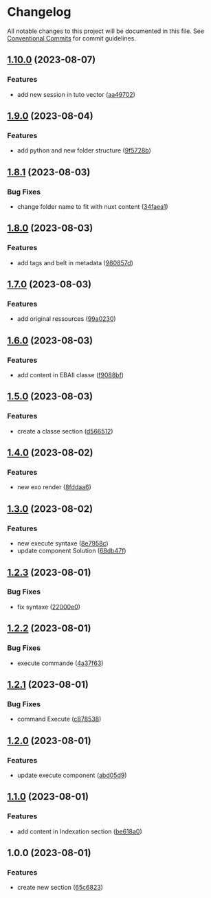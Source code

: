 # Changelog

All notable changes to this project will be documented in this file. See
[Conventional Commits](https://conventionalcommits.org) for commit guidelines.

## [1.10.0](https://github.com/IFB-ElixirFr/Wasm4Learn-content/compare/v1.9.0...v1.10.0) (2023-08-07)


### Features

* add new session in tuto vector ([aa49702](https://github.com/IFB-ElixirFr/Wasm4Learn-content/commit/aa497020d4cb4a483a00e995e7461551a88d41f5))

## [1.9.0](https://github.com/IFB-ElixirFr/R_WASM-content/compare/v1.8.1...v1.9.0) (2023-08-04)


### Features

* add python and new folder structure ([9f5728b](https://github.com/IFB-ElixirFr/R_WASM-content/commit/9f5728be129b147d4b852d473b82478ac541027b))

## [1.8.1](https://github.com/IFB-ElixirFr/R_WASM-content/compare/v1.8.0...v1.8.1) (2023-08-03)


### Bug Fixes

* change folder name to fit with nuxt content ([34faea1](https://github.com/IFB-ElixirFr/R_WASM-content/commit/34faea1220fc9875e771f371a3ba4ab9451443ac))

## [1.8.0](https://github.com/IFB-ElixirFr/R_WASM-content/compare/v1.7.0...v1.8.0) (2023-08-03)


### Features

* add tags and belt in metadata ([980857d](https://github.com/IFB-ElixirFr/R_WASM-content/commit/980857dbb3f5c5347e893f2128c46aad3aba0004))

## [1.7.0](https://github.com/IFB-ElixirFr/R_WASM-content/compare/v1.6.0...v1.7.0) (2023-08-03)


### Features

* add original ressources ([99a0230](https://github.com/IFB-ElixirFr/R_WASM-content/commit/99a023000d86d13439ba2db73ce6ac7e7cfae94e))

## [1.6.0](https://github.com/IFB-ElixirFr/R_WASM-content/compare/v1.5.0...v1.6.0) (2023-08-03)


### Features

* add content in EBAII classe ([f9088bf](https://github.com/IFB-ElixirFr/R_WASM-content/commit/f9088bf21b6d65cf33f90d9e7b34bfa10b20a677))

## [1.5.0](https://github.com/IFB-ElixirFr/R_WASM-content/compare/v1.4.0...v1.5.0) (2023-08-03)


### Features

* create a classe section ([d566512](https://github.com/IFB-ElixirFr/R_WASM-content/commit/d5665128135cd8a5cae2be64dfb87c30a4098b61))

## [1.4.0](https://github.com/IFB-ElixirFr/R_WASM-content/compare/v1.3.0...v1.4.0) (2023-08-02)


### Features

* new exo render ([8fddaa6](https://github.com/IFB-ElixirFr/R_WASM-content/commit/8fddaa6300094f8abcc7cbec66785d0b6276985a))

## [1.3.0](https://github.com/IFB-ElixirFr/R_WASM-content/compare/v1.2.3...v1.3.0) (2023-08-02)


### Features

* new execute syntaxe ([8e7958c](https://github.com/IFB-ElixirFr/R_WASM-content/commit/8e7958c469a21437b41dcb265fd2b2128952aaf3))
* update component Solution ([68db47f](https://github.com/IFB-ElixirFr/R_WASM-content/commit/68db47f18cee5b4bdee03c7829c8de8aae6316dc))

## [1.2.3](https://github.com/IFB-ElixirFr/R_WASM-content/compare/v1.2.2...v1.2.3) (2023-08-01)


### Bug Fixes

* fix syntaxe ([22000e0](https://github.com/IFB-ElixirFr/R_WASM-content/commit/22000e02902a22d953d33397c0a5c2aa5d7b7140))

## [1.2.2](https://github.com/IFB-ElixirFr/R_WASM-content/compare/v1.2.1...v1.2.2) (2023-08-01)


### Bug Fixes

* execute commande ([4a37f63](https://github.com/IFB-ElixirFr/R_WASM-content/commit/4a37f63689ad87bb6a9cc7efbaa19c9969fd5698))

## [1.2.1](https://github.com/IFB-ElixirFr/R_WASM-content/compare/v1.2.0...v1.2.1) (2023-08-01)


### Bug Fixes

* command Execute ([c878538](https://github.com/IFB-ElixirFr/R_WASM-content/commit/c878538cc603a101caa927e144a3944aeabb3c42))

## [1.2.0](https://github.com/IFB-ElixirFr/R_WASM-content/compare/v1.1.0...v1.2.0) (2023-08-01)


### Features

* update execute component ([abd05d9](https://github.com/IFB-ElixirFr/R_WASM-content/commit/abd05d99c2228e20f828b8d9989297d6fddbb2a9))

## [1.1.0](https://github.com/IFB-ElixirFr/R_WASM-content/compare/v1.0.0...v1.1.0) (2023-08-01)


### Features

* add content in Indexation section ([be618a0](https://github.com/IFB-ElixirFr/R_WASM-content/commit/be618a0f88527be64f331c6a295b7cd8f5ac566b))

## 1.0.0 (2023-08-01)


### Features

* create new section ([65c6823](https://github.com/IFB-ElixirFr/R_WASM-content/commit/65c68239ab4c93b3faef0580aea4a2ea78900493))
